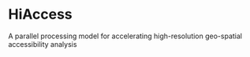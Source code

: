 # HiAccess
A parallel processing model for accelerating high-resolution geo-spatial accessibility analysis
